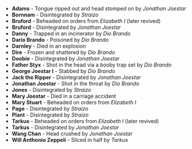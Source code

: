 - **Adams** - Tongue ripped out and head stomped on by _Jonathan Joestar_
- **Bornnam** - Disintegrated by _Straizo_
- **Bruford** - Beheaded on orders from _Elizabeth I_ (later revived)
- **Bruford** - Disintegrated by _Jonathan Joestar_
- **Danny** - Trapped in an incinerator by _Dio Brando_
- **Dario Brando** - Poisoned by _Dio Brando_
- **Darnley** - Died in an explosion
- **Dire** - Frozen and shattered by _Dio Brando_
- **Doobie** - Disintegrated by _Jonathan Joestar_
- **Father Styx** - Shot in the head via a booby trap set by _Dio Brando_
- **George Joestar I** - Stabbed by _Dio Brando_
- **Jack the Ripper** - Disintegrated by _Jonathan Joestar_
- **Jonathan Joestar** - Shot in the throat by _Dio Brando_
- **Jones** - Disintegrated by _Straizo_
- **Mary Joestar** - Died in a carriage accident
- **Mary Stuart** - Beheaded on orders from _Elizabeth I_
- **Page** - Disintegrated by _Straizo_
- **Plant** - Disintegrated by _Straizo_
- **Tarkus** - Beheaded on orders from _Elizabeth I_ (later revived)
- **Tarkus** - Disintegrated by _Jonathan Joestar_
- **Wang Chan** - Head crushed by _Jonathan Joestar_
- **Will Anthonio Zeppeli** - Sliced in half by _Tarkus_